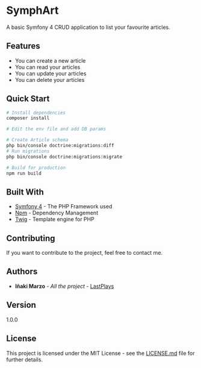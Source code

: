 # SymphArt

A basic Symfony 4 CRUD application to list your favourite articles.

## Features

- You can create a new article
- You can read your articles
- You can update your articles
- You can delete your articles

## Quick Start

``` bash
# Install dependencies
composer install

# Edit the env file and add DB params

# Create Article schema
php bin/console doctrine:migrations:diff
# Run migrations
php bin/console doctrine:migrations:migrate

# Build for production
npm run build
```

## Built With

* [Symfony 4](https://symfony.com/doc/current/index.html) - The PHP Framework used
* [Npm](https://www.npmjs.com/) - Dependency Management
* [Twig](https://twig.symfony.com/) - Template engine for PHP

## Contributing

If you want to contribute to the project, feel free to contact me.

## Authors

* **Iñaki Marzo** - *All the project* - [LastPlays](https://github.com/LastPlays)

## Version

1.0.0

## License

This project is licensed under the MIT License - see the [LICENSE.md](LICENSE.md) file for further details.